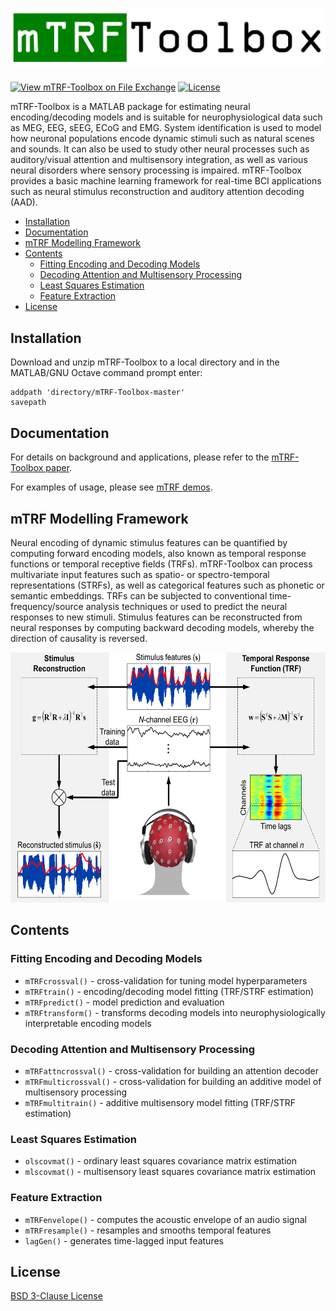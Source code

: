 # <img src="docs/mTRF-Toolbox_logo.png">

[![View mTRF-Toolbox on File Exchange](https://www.mathworks.com/matlabcentral/images/matlab-file-exchange.svg)](https://www.mathworks.com/matlabcentral/fileexchange/74260-mtrf-toolbox)
[![License](https://img.shields.io/badge/License-BSD%203--Clause-blue.svg)](https://opensource.org/licenses/BSD-3-Clause)

mTRF-Toolbox is a MATLAB package for estimating neural encoding/decoding models and is suitable for neurophysiological data such as MEG, EEG, sEEG, ECoG and EMG. System identification is used to model how neuronal populations encode dynamic stimuli such as natural scenes and sounds. It can also be used to study other neural processes such as auditory/visual attention and multisensory integration, as well as various neural disorders where sensory processing is impaired. mTRF-Toolbox provides a basic machine learning framework for real-time BCI applications such as neural stimulus reconstruction and auditory attention decoding (AAD).

- [Installation](#installation)
- [Documentation](#documentation)
- [mTRF Modelling Framework](#mtrf-modelling-framework)
- [Contents](#contents)
  - [Fitting Encoding and Decoding Models](#fitting-encoding-and-decoding-models)
  - [Decoding Attention and Multisensory Processing](#decoding-attention-and-multisensory-processing)
  - [Least Squares Estimation](#least-squares-estimation)
  - [Feature Extraction](#feature-extraction)
- [License](#license)

## Installation
Download and unzip mTRF-Toolbox to a local directory and in the MATLAB/GNU Octave command prompt enter:
```
addpath 'directory/mTRF-Toolbox-master'
savepath
```

## Documentation
For details on background and applications, please refer to the [mTRF-Toolbox paper](docs/Crosse_etal_FrontHumNeurosci_2016.pdf).

For examples of usage, please see [mTRF demos](mTRFdemos.m).

## mTRF Modelling Framework
Neural encoding of dynamic stimulus features can be quantified by computing forward encoding models, also known as temporal response functions or temporal receptive fields (TRFs). mTRF-Toolbox can process multivariate input features such as spatio- or spectro-temporal representations (STRFs), as well as categorical features such as phonetic or semantic embeddings. TRFs can be subjected to conventional time-frequency/source analysis techniques or used to predict the neural responses to new stimuli. Stimulus features can be reconstructed from neural responses by computing backward decoding models, whereby the direction of causality is reversed.
<div align="center">
  <img src="docs/mTRF-Toolbox.png" height="400">
</div>

## Contents
### Fitting Encoding and Decoding Models
* `mTRFcrossval()` - cross-validation for tuning model hyperparameters
* `mTRFtrain()` - encoding/decoding model fitting (TRF/STRF estimation)
* `mTRFpredict()` - model prediction and evaluation
* `mTRFtransform()` - transforms decoding models into neurophysiologically interpretable encoding models
 
### Decoding Attention and Multisensory Processing
* `mTRFattncrossval()` - cross-validation for building an attention decoder
* `mTRFmulticrossval()` - cross-validation for building an additive model of multisensory processing
* `mTRFmultitrain()` - additive multisensory model fitting (TRF/STRF estimation)

### Least Squares Estimation
* `olscovmat()` - ordinary least squares covariance matrix estimation
* `mlscovmat()` - multisensory least squares covariance matrix estimation

### Feature Extraction
* `mTRFenvelope()` - computes the acoustic envelope of an audio signal
* `mTRFresample()` - resamples and smooths temporal features
* `lagGen()` - generates time-lagged input features

## License
[BSD 3-Clause License](LICENSE)
